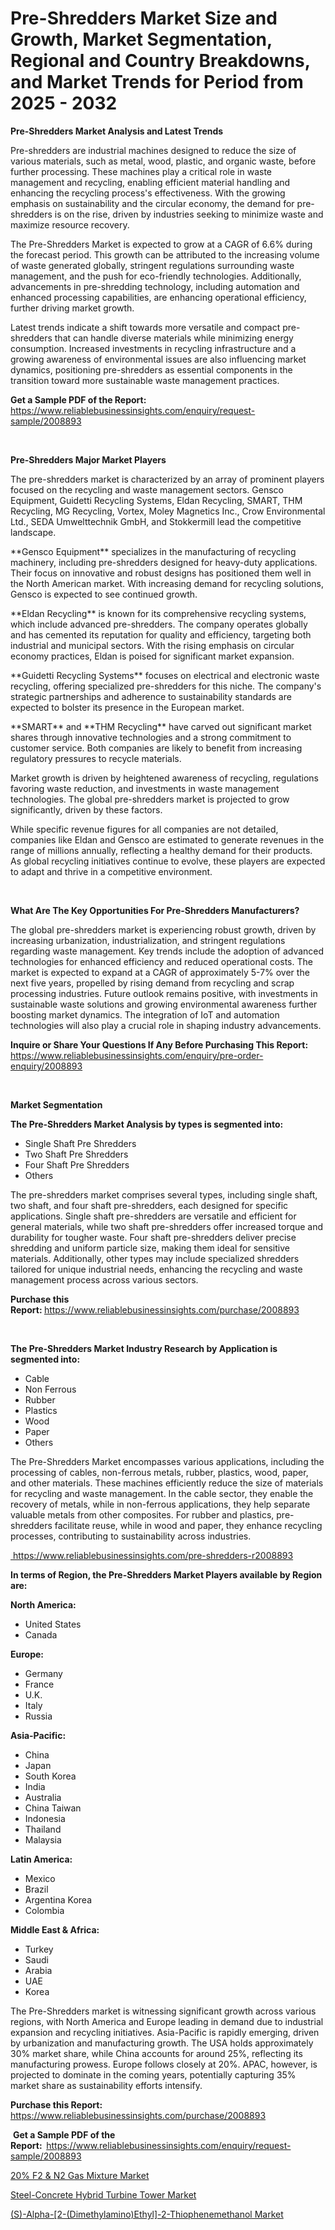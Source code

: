 <p><h1>Pre-Shredders Market Size and Growth, Market Segmentation, Regional and Country Breakdowns, and Market Trends for Period from 2025 -  2032</h1></p><p><strong>Pre-Shredders Market Analysis and Latest Trends</strong></p>
<p><p>Pre-shredders are industrial machines designed to reduce the size of various materials, such as metal, wood, plastic, and organic waste, before further processing. These machines play a critical role in waste management and recycling, enabling efficient material handling and enhancing the recycling process's effectiveness. With the growing emphasis on sustainability and the circular economy, the demand for pre-shredders is on the rise, driven by industries seeking to minimize waste and maximize resource recovery.</p><p>The Pre-Shredders Market is expected to grow at a CAGR of 6.6% during the forecast period. This growth can be attributed to the increasing volume of waste generated globally, stringent regulations surrounding waste management, and the push for eco-friendly technologies. Additionally, advancements in pre-shredding technology, including automation and enhanced processing capabilities, are enhancing operational efficiency, further driving market growth.</p><p>Latest trends indicate a shift towards more versatile and compact pre-shredders that can handle diverse materials while minimizing energy consumption. Increased investments in recycling infrastructure and a growing awareness of environmental issues are also influencing market dynamics, positioning pre-shredders as essential components in the transition toward more sustainable waste management practices.</p></p>
<p><strong>Get a Sample PDF of the Report:&nbsp;</strong> <a href="https://www.reliablebusinessinsights.com/enquiry/request-sample/2008893?utm_campaign=62&utm_medium=2&utm_source=Github&utm_content=ia&utm_term=16012025&utm_id=pre-shredders">https://www.reliablebusinessinsights.com/enquiry/request-sample/2008893</a></p>
<p>&nbsp;</p>
<p><strong>Pre-Shredders Major Market Players</strong></p>
<p><p>The pre-shredders market is characterized by an array of prominent players focused on the recycling and waste management sectors. Gensco Equipment, Guidetti Recycling Systems, Eldan Recycling, SMART, THM Recycling, MG Recycling, Vortex, Moley Magnetics Inc., Crow Environmental Ltd., SEDA Umwelttechnik GmbH, and Stokkermill lead the competitive landscape.</p><p>**Gensco Equipment** specializes in the manufacturing of recycling machinery, including pre-shredders designed for heavy-duty applications. Their focus on innovative and robust designs has positioned them well in the North American market. With increasing demand for recycling solutions, Gensco is expected to see continued growth.</p><p>**Eldan Recycling** is known for its comprehensive recycling systems, which include advanced pre-shredders. The company operates globally and has cemented its reputation for quality and efficiency, targeting both industrial and municipal sectors. With the rising emphasis on circular economy practices, Eldan is poised for significant market expansion.</p><p>**Guidetti Recycling Systems** focuses on electrical and electronic waste recycling, offering specialized pre-shredders for this niche. The company's strategic partnerships and adherence to sustainability standards are expected to bolster its presence in the European market.</p><p>**SMART** and **THM Recycling** have carved out significant market shares through innovative technologies and a strong commitment to customer service. Both companies are likely to benefit from increasing regulatory pressures to recycle materials.</p><p>Market growth is driven by heightened awareness of recycling, regulations favoring waste reduction, and investments in waste management technologies. The global pre-shredders market is projected to grow significantly, driven by these factors.</p><p>While specific revenue figures for all companies are not detailed, companies like Eldan and Gensco are estimated to generate revenues in the range of millions annually, reflecting a healthy demand for their products. As global recycling initiatives continue to evolve, these players are expected to adapt and thrive in a competitive environment.</p></p>
<p>&nbsp;</p>
<p><strong>What Are The Key Opportunities For Pre-Shredders Manufacturers?</strong></p>
<p><p>The global pre-shredders market is experiencing robust growth, driven by increasing urbanization, industrialization, and stringent regulations regarding waste management. Key trends include the adoption of advanced technologies for enhanced efficiency and reduced operational costs. The market is expected to expand at a CAGR of approximately 5-7% over the next five years, propelled by rising demand from recycling and scrap processing industries. Future outlook remains positive, with investments in sustainable waste solutions and growing environmental awareness further boosting market dynamics. The integration of IoT and automation technologies will also play a crucial role in shaping industry advancements.</p></p>
<p><strong>Inquire or Share Your Questions If Any Before Purchasing This Report:</strong> <a href="https://www.reliablebusinessinsights.com/enquiry/pre-order-enquiry/2008893?utm_campaign=62&utm_medium=2&utm_source=Github&utm_content=ia&utm_term=16012025&utm_id=pre-shredders">https://www.reliablebusinessinsights.com/enquiry/pre-order-enquiry/2008893</a></p>
<p>&nbsp;</p>
<p><strong>Market Segmentation</strong></p>
<p><strong>The Pre-Shredders Market Analysis by types is segmented into:</strong></p>
<p><ul><li>Single Shaft Pre Shredders</li><li>Two Shaft Pre Shredders</li><li>Four Shaft Pre Shredders</li><li>Others</li></ul></p>
<p><p>The pre-shredders market comprises several types, including single shaft, two shaft, and four shaft pre-shredders, each designed for specific applications. Single shaft pre-shredders are versatile and efficient for general materials, while two shaft pre-shredders offer increased torque and durability for tougher waste. Four shaft pre-shredders deliver precise shredding and uniform particle size, making them ideal for sensitive materials. Additionally, other types may include specialized shredders tailored for unique industrial needs, enhancing the recycling and waste management process across various sectors.</p></p>
<p><strong>Purchase this Report:&nbsp;</strong><a href="https://www.reliablebusinessinsights.com/purchase/2008893?utm_campaign=62&utm_medium=2&utm_source=Github&utm_content=ia&utm_term=16012025&utm_id=pre-shredders">https://www.reliablebusinessinsights.com/purchase/2008893</a></p>
<p>&nbsp;</p>
<p><strong>The Pre-Shredders Market Industry Research by Application is segmented into:</strong></p>
<p><ul><li>Cable</li><li>Non Ferrous</li><li>Rubber</li><li>Plastics</li><li>Wood</li><li>Paper</li><li>Others</li></ul></p>
<p><p>The Pre-Shredders Market encompasses various applications, including the processing of cables, non-ferrous metals, rubber, plastics, wood, paper, and other materials. These machines efficiently reduce the size of materials for recycling and waste management. In the cable sector, they enable the recovery of metals, while in non-ferrous applications, they help separate valuable metals from other composites. For rubber and plastics, pre-shredders facilitate reuse, while in wood and paper, they enhance recycling processes, contributing to sustainability across industries.</p></p>
<p><a href="https://www.reliablebusinessinsights.com/pre-shredders-r2008893?utm_campaign=62&utm_medium=2&utm_source=Github&utm_content=ia&utm_term=16012025&utm_id=pre-shredders">&nbsp;https://www.reliablebusinessinsights.com/pre-shredders-r2008893</a></p>
<p><strong>In terms of Region, the Pre-Shredders Market Players available by Region are:</strong></p>
<p>
    <p> <strong> North America: </strong>
        <ul>
            <li>United States</li>
            <li>Canada</li>
        </ul>
        </p> 
    <p> <strong> Europe: </strong>
        <ul>
            <li>Germany</li>
            <li>France</li>
            <li>U.K.</li>
            <li>Italy</li>
            <li>Russia</li>
        </ul>
        </p> 
    <p> <strong> Asia-Pacific: </strong>
        <ul>
            <li>China</li>
            <li>Japan</li>
            <li>South Korea</li>
            <li>India</li>
            <li>Australia</li>
            <li>China Taiwan</li>
            <li>Indonesia</li>
            <li>Thailand</li>
            <li>Malaysia</li>
        </ul>
        </p> 
    <p> <strong> Latin America: </strong>
        <ul>
            <li>Mexico</li>
            <li>Brazil</li>
            <li>Argentina Korea</li>
            <li>Colombia</li>
        </ul>
        </p> 
    <p> <strong> Middle East & Africa: </strong>
        <ul>
            <li>Turkey</li>
            <li>Saudi</li>
            <li>Arabia</li>
            <li>UAE</li>
            <li>Korea</li>
        </ul>
    </p>
    </p>
<p><p>The Pre-Shredders market is witnessing significant growth across various regions, with North America and Europe leading in demand due to industrial expansion and recycling initiatives. Asia-Pacific is rapidly emerging, driven by urbanization and manufacturing growth. The USA holds approximately 30% market share, while China accounts for around 25%, reflecting its manufacturing prowess. Europe follows closely at 20%. APAC, however, is projected to dominate in the coming years, potentially capturing 35% market share as sustainability efforts intensify.</p></p>
<p><strong>Purchase this Report: </strong><a href="https://www.reliablebusinessinsights.com/purchase/2008893?utm_campaign=62&utm_medium=2&utm_source=Github&utm_content=ia&utm_term=16012025&utm_id=pre-shredders">https://www.reliablebusinessinsights.com/purchase/2008893</a></p>
<p>&nbsp;<strong>Get a Sample PDF of the Report:&nbsp;&nbsp;</strong><a href="https://www.reliablebusinessinsights.com/enquiry/request-sample/2008893?utm_campaign=62&utm_medium=2&utm_source=Github&utm_content=ia&utm_term=16012025&utm_id=pre-shredders">https://www.reliablebusinessinsights.com/enquiry/request-sample/2008893</a></p>
<p><strong></strong></p>
<p><p><a href="https://github.com/danikabiele541/Market-Research-Report-List-1/blob/main/20-f2-n2-gas-mixture-market.md?utm_campaign=62&utm_medium=2&utm_source=Github&utm_content=ia&utm_term=16012025&utm_id=pre-shredders">20% F2 & N2 Gas Mixture Market</a></p><p><a href="https://github.com/organophelia8282/Market-Research-Report-List-1/blob/main/steel-concrete-hybrid-turbine-tower-market.md?utm_campaign=62&utm_medium=2&utm_source=Github&utm_content=ia&utm_term=16012025&utm_id=pre-shredders">Steel-Concrete Hybrid Turbine Tower Market</a></p><p><a href="https://github.com/jamastodola515/Market-Research-Report-List-1/blob/main/s-alpha-2-dimethylaminoethyl-2-thiophenemethanol-market.md?utm_campaign=62&utm_medium=2&utm_source=Github&utm_content=ia&utm_term=16012025&utm_id=pre-shredders">(S)-Alpha-[2-(Dimethylamino)Ethyl]-2-Thiophenemethanol Market</a></p></p>